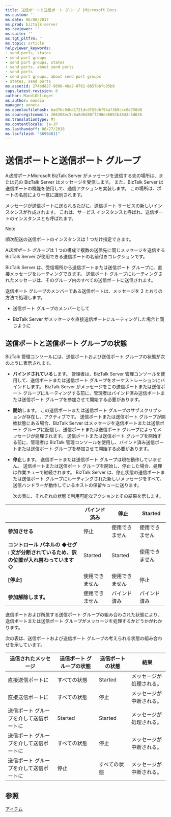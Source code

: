 ```yaml
---
title: 送信ポートと送信ポート グループ |Microsoft Docs
ms.custom: ''
ms.date: 06/08/2017
ms.prod: biztalk-server
ms.reviewer: ''
ms.suite: ''
ms.tgt_pltfrm: ''
ms.topic: article
helpviewer_keywords:
- send ports, states
- send port groups
- send port groups, states
- send ports, about send ports
- send ports
- send port groups, about send port groups
- states, send ports
ms.assetid: 274bdd27-9098-46a2-8762-8b57bbfc95b8
caps.latest.revision: 8
author: MandiOhlinger
ms.author: mandia
manager: anneta
ms.openlocfilehash: bad7bc94bd1721dcdf55dbf94af3b9ccc0e750d8
ms.sourcegitcommit: 266308ec5c6a9d8d80ff298ee6051b4843c5d626
ms.translationtype: MT
ms.contentlocale: ja-JP
ms.lasthandoff: 06/27/2018
ms.locfileid: "36994811"
---
```

# <a name="send-ports-and-send-port-groups"></a>送信ポートと送信ポート グループ
A*送信ポート*Microsoft BizTalk Server がメッセージを送信する先の場所は、または元の BizTalk Server はメッセージを受信します。 また、BizTalk Server は送信ポートの機能を使用して、通信アクションを実装します。 この場所は、ポートの名前により一意に識別されます。  
  
 メッセージが送信ポートに送られるたびに、送信ポート サービスの新しいインスタンスが作成されます。 これは、サービス インスタンスと呼ばれ、送信ポートのインスタンスとも呼ばれます。  
  
> [!NOTE]
>  順次配送の送信ポートのインスタンスは 1 つだけ指定できます。  
  
 A*送信ポート グループ*は 1 つの構成で複数の送信先に同じメッセージを送信する BizTalk Server が使用できる送信ポートの名前付きコレクションです。  
  
 BizTalk Server は、受信場所から送信ポートまたは送信ポート グループに、直接メッセージをルーティングできます。 送信ポート グループにルーティングされたメッセージは、そのグループ内のすべての送信ポートに送信されます。  
  
 送信ポート グループのメンバーである送信ポートは、メッセージを 2 とおりの方法で処理します。  
  
-   送信ポート グループのメンバーとして  
  
-   BizTalk Server がメッセージを直接送信ポートにルーティングした場合と同じように  
  
## <a name="send-port-and-send-port-group-states"></a>送信ポートと送信ポート グループの状態  
 BizTalk 管理コンソールには、送信ポートおよび送信ポート グループの状態が次のように表示されます。  
  
- **バインドされている**します。 管理者は、BizTalk Server 管理コンソールを使用して、送信ポートまたは送信ポート グループをオーケストレーションにバインドします。 BizTalk Server がメッセージをこの送信ポートまたは送信ポート グループにルーティングする前に、管理者はバインド済み送信ポートまたは送信ポート グループを参加させて開始する必要があります。  
  
- **開始**します。 この送信ポートまたは送信ポート グループのサブスクリプションが存在し、アクティブです。 送信ポートまたは送信ポート グループが開始状態にある場合、BizTalk Server はメッセージを送信ポートまたは送信ポート グループに配信し、送信ポートまたは送信ポート グループによってメッセージが処理されます。 送信ポートまたは送信ポート グループを開始する前に、管理者は BizTalk 管理コンソールを使用し、バインド済み送信ポートまたは送信ポート グループを参加させて開始する必要があります。  
  
- **停止**します。 送信ポートまたは送信ポート グループは現在動作していません。 送信ポートまたは送信ポート グループを開始し、停止した場合、処理は作業キューで継続されます。 BizTalk Server は、停止状態の送信ポートまたは送信ポート グループにルーティングされた新しいメッセージをすべて、送信ハンドラーが動作しているホストの保留キューに送ります。  
  
  次の表に、それぞれの状態で利用可能なアクションとその結果を示します。  
  
||バインド済み|停止|Started|  
|------|-----------|-------------|-------------|  
|**参加させる**|停止|使用できません|使用できません|  
|**コントロール パネルの  ◆セグ : 文が分断されているため、訳の位置が入れ替わっています◇**|Started|Started|使用できません|  
|**[停止]**|使用できません|使用できません|停止|  
|**参加解除します。**|使用できません|バインド済み|バインド済み|  
  
 送信ポートおよび所属する送信ポート グループの組み合わされた状態により、送信ポートまたは送信ポート グループがメッセージを処理するかどうかがわかります。  
  
 次の表は、送信ポートおよび送信ポート グループの考えられる状態の組み合わせを示しています。  
  
|送信されたメッセージ|送信ポート グループの状態|送信ポートの状態|結果|  
|------------------|------------------------------|------------------------|-------------|  
|直接送信ポートに|すべての状態|Started|メッセージが処理される。|  
|直接送信ポートに|すべての状態|停止|メッセージが中断される。|  
|送信ポート グループを介して送信ポートに|Started|Started|メッセージが処理される。|  
|送信ポート グループを介して送信ポートに|すべての状態|停止|メッセージが中断される。|  
|送信ポート グループを介して送信ポートに|停止|すべての状態|メッセージが中断される。|  
  
## <a name="see-also"></a>参照  
 [アイテム](../core/artifacts.md)